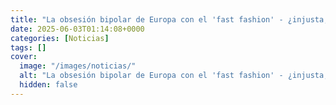 ```yaml
---
title: "La obsesión bipolar de Europa con el 'fast fashion' - ¿injusta, poco ética, insostenible, imparable?"
date: 2025-06-03T01:14:08+0000
categories: [Noticias]
tags: []
cover:
  image: "/images/noticias/"
  alt: "La obsesión bipolar de Europa con el 'fast fashion' - ¿injusta, poco ética, insostenible, imparable?"
  hidden: false
---
```



